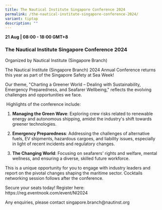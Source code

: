 ```yaml
---
title: The Nautical Institute Singapore Conference 2024
permalink: /the-nautical-institute-singapore-conference-2024/
variant: tiptap
description: ""
---
```

<p><strong>21 Aug | 08:00 - 18:00 GMT+8</strong>
</p>
<h3>The Nautical Institute Singapore Conference 2024</h3>
<p>Organized by Nautical Institute (Singapore Branch)</p>
<p>The Nautical Institute (Singapore Branch) 2024 Annual Conference returns
this year as part of the Singapore Safety at Sea Week!&nbsp;</p>
<p>Our theme, "Charting a Greener World – Dealing with Sustainability, Emergency
Preparedness, and Seafarer Wellbeing," reflects the evolving challenges
and opportunities we face.&nbsp;</p>
<p>&nbsp;Highlights of the conference include:</p>
<ol data-tight="true" class="tight">
<li>
<p><strong>Managing the Green Wave</strong>: Exploring crew risks related
to renewable energy and autonomous shipping, amidst the industry's shift
towards greener technologies.</p>
<p></p>
</li>
<li>
<p><strong>Emergency Preparedness</strong>: Addressing the challenges of
alternative fuels, EV shipments, hazardous cargoes, and liability issues,
especially in light of recent incidents and regulatory changes.</p>
<p></p>
</li>
<li>
<p><strong>The Changing World</strong>: Focusing on seafarers' rights and
welfare, mental wellness, and ensuring a diverse, skilled future workforce.</p>
</li>
</ol>
<p>This is a unique opportunity for you to engage with industry leaders and
report on the pivotal changes shaping the maritime sector. Cocktails networking
session follows after the conference.&nbsp;</p>
<p>Secure your seats today! Register here: <a rel="noopener noreferrer nofollow" target="_blank">https://reg.eventnook.com/event/NI2024</a>&nbsp;&nbsp;</p>
<p>Any enquiries, please contact <a rel="noopener noreferrer nofollow" target="_blank">singapore.branch@nautinst.org</a>
</p>